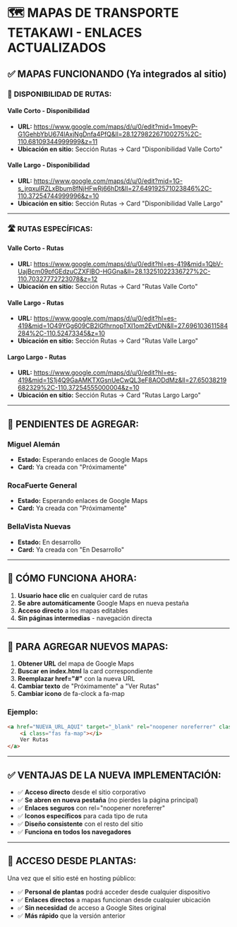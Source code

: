 # 🗺️ MAPAS DE TRANSPORTE TETAKAWI - ENLACES ACTUALIZADOS

## ✅ **MAPAS FUNCIONANDO (Ya integrados al sitio)**

### 📍 **DISPONIBILIDAD DE RUTAS:**

#### **Valle Corto - Disponibilidad**
- **URL:** https://www.google.com/maps/d/u/0/edit?mid=1moeyP-G1GehbYbU674lAxjNgDnfa4PfQ&ll=28.127982267100275%2C-110.68109344999999&z=11
- **Ubicación en sitio:** Sección Rutas → Card "Disponibilidad Valle Corto"

#### **Valle Largo - Disponibilidad**
- **URL:** https://www.google.com/maps/d/u/0/edit?mid=1G-s_jrqxulRZLxBbum8fNjHFwRj66hDt&ll=27.649192571023846%2C-110.37254744999996&z=10
- **Ubicación en sitio:** Sección Rutas → Card "Disponibilidad Valle Largo"

---

### 🛣️ **RUTAS ESPECÍFICAS:**

#### **Valle Corto - Rutas**
- **URL:** https://www.google.com/maps/d/u/0/edit?hl=es-419&mid=1QbV-UajBcm09pfGEdzuCZXFlBO-HGGna&ll=28.13251022336727%2C-110.70327772723078&z=12
- **Ubicación en sitio:** Sección Rutas → Card "Rutas Valle Corto"

#### **Valle Largo - Rutas**
- **URL:** https://www.google.com/maps/d/u/0/edit?hl=es-419&mid=1O49YGg609CB2lGfhrnopTXI1om2EvtDN&ll=27.696103611584284%2C-110.52473345&z=10
- **Ubicación en sitio:** Sección Rutas → Card "Rutas Valle Largo"

#### **Largo Largo - Rutas**
- **URL:** https://www.google.com/maps/d/u/0/edit?hl=es-419&mid=1S1j4Q9GaAMKTXGsnUeCwQL3eF8AODdMz&ll=27.65038219682329%2C-110.37254555000004&z=10
- **Ubicación en sitio:** Sección Rutas → Card "Rutas Largo Largo"

---

## 🔄 **PENDIENTES DE AGREGAR:**

### Miguel Alemán
- **Estado:** Esperando enlaces de Google Maps
- **Card:** Ya creada con "Próximamente"

### RocaFuerte General
- **Estado:** Esperando enlaces de Google Maps  
- **Card:** Ya creada con "Próximamente"

### BellaVista Nuevas
- **Estado:** En desarrollo
- **Card:** Ya creada con "En Desarrollo"

---

## 🎯 **CÓMO FUNCIONA AHORA:**

1. **Usuario hace clic** en cualquier card de rutas
2. **Se abre automáticamente** Google Maps en nueva pestaña
3. **Acceso directo** a los mapas editables
4. **Sin páginas intermedias** - navegación directa

---

## 🔧 **PARA AGREGAR NUEVOS MAPAS:**

1. **Obtener URL** del mapa de Google Maps
2. **Buscar en index.html** la card correspondiente
3. **Reemplazar href="#"** con la nueva URL
4. **Cambiar texto** de "Próximamente" a "Ver Rutas"
5. **Cambiar icono** de fa-clock a fa-map

### Ejemplo:
```html
<a href="NUEVA_URL_AQUI" target="_blank" rel="noopener noreferrer" class="btn btn-primary">
    <i class="fas fa-map"></i>
    Ver Rutas
</a>
```

---

## ✅ **VENTAJAS DE LA NUEVA IMPLEMENTACIÓN:**

- ✅ **Acceso directo** desde el sitio corporativo
- ✅ **Se abren en nueva pestaña** (no pierdes la página principal)
- ✅ **Enlaces seguros** con rel="noopener noreferrer"
- ✅ **Iconos específicos** para cada tipo de ruta
- ✅ **Diseño consistente** con el resto del sitio
- ✅ **Funciona en todos los navegadores**

---

## 📱 **ACCESO DESDE PLANTAS:**

Una vez que el sitio esté en hosting público:
- ✅ **Personal de plantas** podrá acceder desde cualquier dispositivo
- ✅ **Enlaces directos** a mapas funcionan desde cualquier ubicación
- ✅ **Sin necesidad** de acceso a Google Sites original
- ✅ **Más rápido** que la versión anterior
